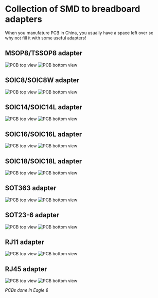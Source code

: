 # Collection of SMD to breadboard adapters
When you manufature PCB in China, you usually have a space left over so why not fill it with some useful adapters!

## MSOP8/TSSOP8 adapter
![PCB top view](./MSOP8_TSSOP8-DIP/MSOP8_TSSOP8-DIP_Combined_Top.png) ![PCB bottom view](./MSOP8_TSSOP8-DIP/MSOP8_TSSOP8-DIP_Combined_Bottom.png)

## SOIC8/SOIC8W adapter
![PCB top view](./SOIC8_SO8W-DIP/SOIC8_SO8W-DIP_Combined_Top.png) ![PCB bottom view](./SOIC8_SO8W-DIP/SOIC8_SO8W-DIP_Combined_Bottom.png)

## SOIC14/SOIC14L adapter
![PCB top view](./SOIC14_SO14L-DIP/SOIC14_SO14L-DIP_Combined_Top.png) ![PCB bottom view](./SOIC14_SO14L-DIP/SOIC14_SO14L-DIP_Combined_Bottom.png)

## SOIC16/SOIC16L adapter
![PCB top view](./SOIC16_SO16L-DIP/SOIC16_SO16L-DIP_Combined_Top.png) ![PCB bottom view](./SOIC16_SO16L-DIP/SOIC16_SO16L-DIP_Combined_Bottom.png)

## SOIC18/SOIC18L adapter
![PCB top view](./SOIC18_SO18L-DIP/SOIC18_SO18L-DIP_Combined_Top.png) ![PCB bottom view](./SOIC18_SO18L-DIP/SOIC18_SO18L-DIP_Combined_Bottom.png)

## SOT363 adapter
![PCB top view](./SOT363-DIP/SOT363-DIP_Combined_Top.png) ![PCB bottom view](./SOT363-DIP/SOT363-DIP_Combined_Bottom.png)

## SOT23-6 adapter
![PCB top view](./SOT23_6-DIP/SOT23_6-DIP_Combined_Top.png) ![PCB bottom view](./SOT23_6-DIP/SOT23_6-DIP_Combined_Bottom.png)

## RJ11 adapter
![PCB top view](./RJ11_DIP/RJ11_DIP_Combined_Top.png) ![PCB bottom view](./RJ11_DIP/RJ11_DIP_Combined_Bottom.png)

## RJ45 adapter
![PCB top view](./RJ45_DIL/RJ45_DIL_Combined_Top.png) ![PCB bottom view](./RJ45_DIL/RJ45_DIL_Combined_Bottom.png)

*PCBs done in Eagle 8*
